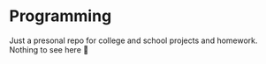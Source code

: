 # Programming
Just a presonal repo for college and school projects and homework. Nothing to see here 👀

